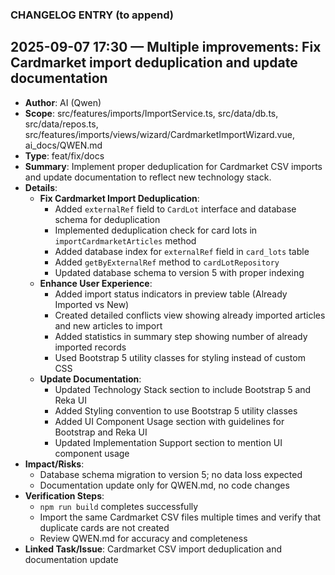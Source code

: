 ### CHANGELOG ENTRY (to append)
## 2025-09-07 17:30 — Multiple improvements: Fix Cardmarket import deduplication and update documentation
- **Author**: AI (Qwen)
- **Scope**: src/features/imports/ImportService.ts, src/data/db.ts, src/data/repos.ts, src/features/imports/views/wizard/CardmarketImportWizard.vue, ai_docs/QWEN.md
- **Type**: feat/fix/docs
- **Summary**: Implement proper deduplication for Cardmarket CSV imports and update documentation to reflect new technology stack.
- **Details**:
  - **Fix Cardmarket Import Deduplication**:
    - Added `externalRef` field to `CardLot` interface and database schema for deduplication
    - Implemented deduplication check for card lots in `importCardmarketArticles` method
    - Added database index for `externalRef` field in `card_lots` table
    - Added `getByExternalRef` method to `cardLotRepository`
    - Updated database schema to version 5 with proper indexing
  - **Enhance User Experience**:
    - Added import status indicators in preview table (Already Imported vs New)
    - Created detailed conflicts view showing already imported articles and new articles to import
    - Added statistics in summary step showing number of already imported records
    - Used Bootstrap 5 utility classes for styling instead of custom CSS
  - **Update Documentation**:
    - Updated Technology Stack section to include Bootstrap 5 and Reka UI
    - Added Styling convention to use Bootstrap 5 utility classes
    - Added UI Component Usage section with guidelines for Bootstrap and Reka UI
    - Updated Implementation Support section to mention UI component usage
- **Impact/Risks**: 
  - Database schema migration to version 5; no data loss expected
  - Documentation update only for QWEN.md, no code changes
- **Verification Steps**: 
  - `npm run build` completes successfully
  - Import the same Cardmarket CSV files multiple times and verify that duplicate cards are not created
  - Review QWEN.md for accuracy and completeness
- **Linked Task/Issue**: Cardmarket CSV import deduplication and documentation update
